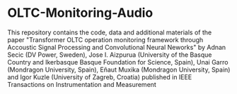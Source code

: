 # OLTC-Monitoring-Audio
This repository contains the code, data and additional materials of the paper "Transformer OLTC operation monitoring framework through Accoustic Signal Processing and Convolutional Neural Neworks" by Adnan Secic (DV Power, Sweden), Jose I. Aizpurua (University of the Basque Country and Ikerbasque Basque Foundation for Science, Spain), Unai Garro (Mondragon University, Spain), Eñaut Muxika (Mondragon University, Spain) and Igor Kuzle (University of Zagreb, Croatia) published in IEEE Transactions on Instrumentation and Measurement 

